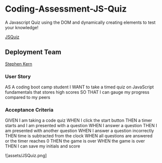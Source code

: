 # Coding-Assessment-JS-Quiz

A Javascript Quiz using the DOM and dynamically creating elements to test your knowledge!

[JSQuiz](https://stephen-kern.github.io/JS-Quiz/)

## Deployment Team 

[Stephen Kern](https://github.com/stephen-kern)


### User Story

AS A coding boot camp student
I WANT to take a timed quiz on JavaScript fundamentals that stores high scores
SO THAT I can gauge my progress compared to my peers

### Acceptance Criteria

GIVEN I am taking a code quiz
WHEN I click the start button
THEN a timer starts and I am presented with a question
WHEN I answer a question
THEN I am presented with another question
WHEN I answer a question incorrectly
THEN time is subtracted from the clock
WHEN all questions are answered or the timer reaches 0
THEN the game is over
WHEN the game is over
THEN I can save my initials and score

![assets/JSQuiz.png]